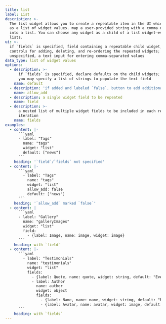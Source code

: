 ```yaml
---
title: list
label: List
description: >-
  The list widget allows you to create a repeatable item in the UI which saves
  as a list of widget values. map a user-provided string with a comma delimiter
  into a list. You can choose any widget as a child of a list widget—even other
  lists.
ui: >-
  if `fields` is specified, field containing a repeatable child widget, with
  controls for adding, deleting, and re-ordering the repeated widgets; if
  unspecified, a text input for entering comma-separated values
data_type: list of widget values
options:
  - description: >-
      if `fields` is specified, declare defaults on the child widgets; if not,
      you may specify a list of strings to populate the text field
    name: default
  - description: 'if added and labeled `false`, button to add additional widgets disappears'
    name: allow_add
  - description: a single widget field to be repeated
    name: field
  - description: >-
      a nested list of multiple widget fields to be included in each repeatable
      iteration
    name: fields
examples:
  - content: |-
      ```yaml
      - label: "Tags"
        name: "tags"
        widget: "list"
        default: ["news"]
      ```
    heading: '`field`/`fields` not specified'
  - content: |-
      ```yaml
        - label: "Tags"
          name: "tags"
          widget: "list"
          allow_add: false
          default: ["news"]
      ```
    heading: '`allow_add` marked `false`'
  - content: |
      ```yaml
      - label: "Gallery"
        name: "galleryImages"
        widget: "list"
        field:
          - {label: Image, name: image, widget: image}
      ```
    heading: with `field`
  - content: |-
      ```yaml
        - label: "Testimonials"
          name: "testimonials"
          widget: "list"
          fields:
            - {label: Quote, name: quote, widget: string, default: "Everything is awesome!"}
            - label: Author
              name: author
              widget: object
              fields:
                - {label: Name, name: name, widget: string, default: "Emmet"}
                - {label: Avatar, name: avatar, widget: image, default: "/img/emmet.jpg"}
      ```
    heading: with `fields`
---
```


